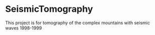 # SeismicTomography
This project is for tomography of the complex mountains with seismic waves
1998-1999
